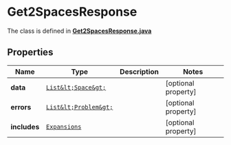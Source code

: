 

# Get2SpacesResponse

The class is defined in **[Get2SpacesResponse.java](../../src/main/java/example/micronaut/model/Get2SpacesResponse.java)**

## Properties

Name | Type | Description | Notes
------------ | ------------- | ------------- | -------------
**data** | [`List&lt;Space&gt;`](Space.md) |  |  [optional property]
**errors** | [`List&lt;Problem&gt;`](Problem.md) |  |  [optional property]
**includes** | [`Expansions`](Expansions.md) |  |  [optional property]





